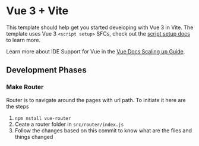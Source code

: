 # Vue 3 + Vite

This template should help get you started developing with Vue 3 in Vite. The template uses Vue 3 `<script setup>` SFCs, check out the [script setup docs](https://v3.vuejs.org/api/sfc-script-setup.html#sfc-script-setup) to learn more.

Learn more about IDE Support for Vue in the [Vue Docs Scaling up Guide](https://vuejs.org/guide/scaling-up/tooling.html#ide-support).


## Development Phases
### Make Router
Router is to navigate around the pages with url path. To initiate it here are the steps
1. `npm nstall vue-router`
2. Ceate a router folder in `src/router/index.js`
3. Follow the changes based on this commit to know what are the files and things changed